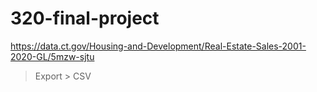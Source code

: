 # 320-final-project

https://data.ct.gov/Housing-and-Development/Real-Estate-Sales-2001-2020-GL/5mzw-sjtu
> Export > CSV
